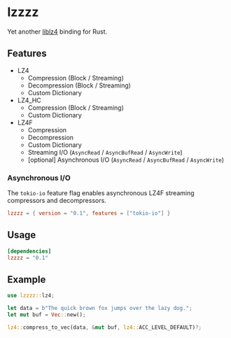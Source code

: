 # lzzzz

Yet another [liblz4](https://github.com/lz4/lz4) binding for Rust.

## Features

- LZ4
    - Compression (Block / Streaming)
    - Decompression (Block / Streaming)
    - Custom Dictionary
- LZ4_HC 
    - Compression (Block / Streaming)
    - Custom Dictionary
- LZ4F 
    - Compression
    - Decompression
    - Custom Dictionary
    - Streaming I/O (`AsyncRead` / `AsyncBufRead` / `AsyncWrite`)
    - [optional] Asynchronous I/O (`AsyncRead` / `AsyncBufRead` / `AsyncWrite`)

### Asynchronous I/O

The `tokio-io` feature flag enables asynchronous LZ4F streaming compressors and decompressors.

```toml
lzzzz = { version = "0.1", features = ["tokio-io"] }
```

## Usage

```toml
[dependencies]
lzzzz = "0.1"
```

## Example

```rust
use lzzzz::lz4;

let data = b"The quick brown fox jumps over the lazy dog.";
let mut buf = Vec::new();

lz4::compress_to_vec(data, &mut buf, lz4::ACC_LEVEL_DEFAULT)?;
```
